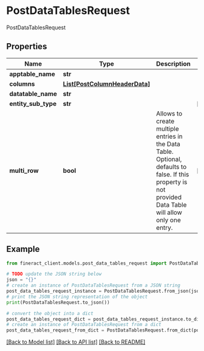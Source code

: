 # PostDataTablesRequest

PostDataTablesRequest

## Properties

Name | Type | Description | Notes
------------ | ------------- | ------------- | -------------
**apptable_name** | **str** |  | 
**columns** | [**List[PostColumnHeaderData]**](PostColumnHeaderData.md) |  | 
**datatable_name** | **str** |  | 
**entity_sub_type** | **str** |  | [optional] 
**multi_row** | **bool** | Allows to create multiple entries in the Data Table. Optional, defaults to false. If this property is not provided Data Table will allow only one entry. | [optional] 

## Example

```python
from fineract_client.models.post_data_tables_request import PostDataTablesRequest

# TODO update the JSON string below
json = "{}"
# create an instance of PostDataTablesRequest from a JSON string
post_data_tables_request_instance = PostDataTablesRequest.from_json(json)
# print the JSON string representation of the object
print(PostDataTablesRequest.to_json())

# convert the object into a dict
post_data_tables_request_dict = post_data_tables_request_instance.to_dict()
# create an instance of PostDataTablesRequest from a dict
post_data_tables_request_from_dict = PostDataTablesRequest.from_dict(post_data_tables_request_dict)
```
[[Back to Model list]](../README.md#documentation-for-models) [[Back to API list]](../README.md#documentation-for-api-endpoints) [[Back to README]](../README.md)


